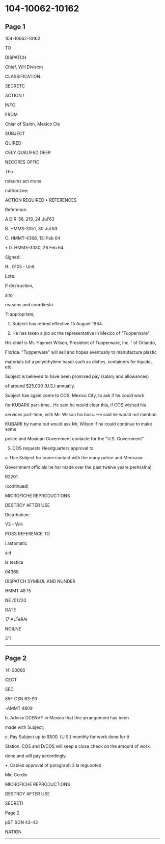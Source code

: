 # 104-10062-10162

## Page 1

104-10062-10162

TO

DISPATCH

Chief, WH Division

CLASSIFICATION.

SECRETC

ACTION.!

INFO.

FROM

Chiar of Sialon, Mexico Cle

SUBJECT

QUIRED

CELY QUALIFED DEER

NECORES OFFIC

Tho

roleums act mons

nuthorizoe:

ACTION REQUIRED • REFERENCES

Reference:

A DIR-56, 219, 24 Jul'63

B. HMMS-3051, 30 Jul 63

C. HMMT-4368, 13: Feb 64

• D. HMMS-3330, 26 Feb 64

Signed!

H.. 0105 - Unlt

Lote:

If destruction,

alto

reasons and coordiesto

11 appropriate,

1. Subject has retired effective 15 Auguet 1964.

2. He has taken a job ac the representative in Mexico of "Tupperware".

His chief is Mr. Haymer Wilson, President of Tupperware, Inc. ' of Orlando,

Florida. "Tupperware" will sell and hopes eventually to manufacture plastic

materials (of a polyethylene base) such as dishes, containers for liquide, etc.

Subject is believed to have been promised pay (salary and allowances)

of around $25,000 (U.S.) annually.

Subject hae again come to COS, Mexico City, to ask if he could work

for KUBARK part-time.. He said he would clear this, if COS wished his

services part-time, with Mr. Wilson his boss. He said he would not mention

KUBARK by name but would ask Mr, Wilson if he could continue to make some

police and Moxican Government contacte for the "U.S. Government"

5. COS requests Heedguarters approval to:

a. Use Subject for come contact with the many police and Merican=

Government officials he har made over the past twelve yeare perAssIna)

R2201

(continued)

MICROFICHE REPRODUCTIONS

DESTROY AFTER USE

Distribution:

V3 - WH

POSS REFERENCE TO

i astomatic

aid

is testica

04368

DISPATCH SYMBOL AND NUNDER

HMMT 48 15

NE /01220

DATE

17 ALTeRAI

NOILNE

3'1

---

## Page 2

14-00000

CECT

SEC

85F CSN 63-S0

-AMMT 4809

b. Advise ODENVY in Mexico that thie arrangement has been

made with Subject;

c. Pay Subject up to $500. (U.S.) monthly for work done for ti

Station. COS and D/COS will keep a close check on the amount of work

done and will pay accordingly.

•. Cabled approval of paragraph 3 la reguooted.

Mic Cordin

MICROFICHE REPRODUCTIONS

DESTROY AFTER USE

SECRETI

Page 2.

pST SON 43-43

NATION

---

